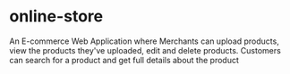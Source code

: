 # online-store
An E-commerce Web Application where Merchants can upload products, view the products they've uploaded, edit and delete products. Customers can search for a product and get full details about the product
